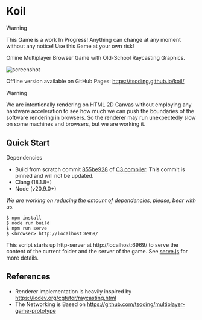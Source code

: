 # Koil

> [!WARNING]
> This Game is a work In Progress! Anything can change at any moment without any notice! Use this Game at your own risk!

Online Multiplayer Browser Game with Old-School Raycasting Graphics.

![screenshot](./screenshot.png)

Offline version available on GitHub Pages: https://tsoding.github.io/koil/

> [!WARNING]
> We are intentionally rendering on HTML 2D Canvas without employing any hardware acceleration to see how much we can push the boundaries of the software rendering in browsers. So the renderer may run unexpectedly slow on some machines and browsers, but we are working it.

## Quick Start

Dependencies
- Build from scratch commit [855be928](https://github.com/c3lang/c3c/tree/855be9288121d0f7a67d277f7bbbbf57fbfa2597) of [C3 compiler](https://github.com/c3lang/c3c). This commit is pinned and will not be updated.
- Clang (18.1.8+)
- Node (v20.9.0+)

*We are working on reducing the amount of dependencies, please, bear with us.*

```console
$ npm install
$ node run build
$ npm run serve
$ <browser> http://localhost:6969/
```

This script starts up http-server at http://localhost:6969/ to serve the content of the current folder and the server of the game. See [serve.js](./serve.js) for more details.

## References

- Renderer implementation is heavily inspired by https://lodev.org/cgtutor/raycasting.html
- The Networking is Based on https://github.com/tsoding/multiplayer-game-prototype
